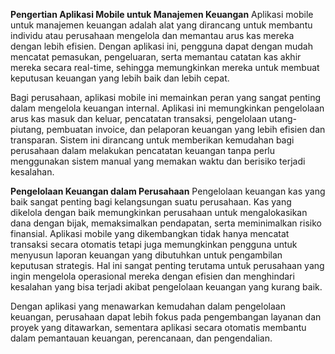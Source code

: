 ****Pengertian Aplikasi Mobile untuk Manajemen Keuangan****
Aplikasi mobile untuk manajemen keuangan adalah alat yang dirancang untuk membantu individu atau perusahaan mengelola dan memantau arus kas mereka dengan lebih efisien. Dengan aplikasi ini, pengguna dapat dengan mudah mencatat pemasukan, pengeluaran, serta memantau catatan kas akhir mereka secara real-time, sehingga memungkinkan mereka untuk membuat keputusan keuangan yang lebih baik dan lebih cepat.

Bagi perusahaan, aplikasi mobile ini memainkan peran yang sangat penting dalam mengelola keuangan internal. Aplikasi ini memungkinkan pengelolaan arus kas masuk dan keluar, pencatatan transaksi, pengelolaan utang-piutang, pembuatan invoice, dan pelaporan keuangan yang lebih efisien dan transparan. Sistem ini dirancang untuk memberikan kemudahan bagi perusahaan dalam melakukan pencatatan keuangan tanpa perlu menggunakan sistem manual yang memakan waktu dan berisiko terjadi kesalahan.

****Pengelolaan Keuangan dalam Perusahaan****
Pengelolaan keuangan kas yang baik sangat penting bagi kelangsungan suatu perusahaan. Kas yang dikelola dengan baik memungkinkan perusahaan untuk mengalokasikan dana dengan bijak, memaksimalkan pendapatan, serta meminimalkan risiko finansial. Aplikasi mobile yang dikembangkan tidak hanya mencatat transaksi secara otomatis tetapi juga memungkinkan pengguna untuk menyusun laporan keuangan yang dibutuhkan untuk pengambilan keputusan strategis. Hal ini sangat penting terutama untuk perusahaan yang ingin mengelola operasional mereka dengan efisien dan menghindari kesalahan yang bisa terjadi akibat pengelolaan keuangan yang kurang baik.

Dengan aplikasi yang menawarkan kemudahan dalam pengelolaan keuangan, perusahaan dapat lebih fokus pada pengembangan layanan dan proyek yang ditawarkan, sementara aplikasi secara otomatis membantu dalam pemantauan keuangan, perencanaan, dan pengendalian.
